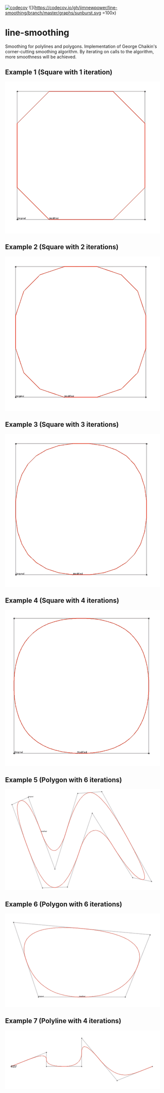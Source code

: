 [![codecov](https://codecov.io/gh/jimnewpower/line-smoothing/branch/master/graph/badge.svg?token=YULIH50YWG)](undefined)
![](https://codecov.io/gh/jimnewpower/line-smoothing/branch/master/graphs/sunburst.svg =100x)

# line-smoothing
Smoothing for polylines and polygons. Implementation of George Chaikin's corner-cutting smoothing algorithm. By iterating on calls to the algorithm, more smoothness will be achieved.

## Example 1 (Square with 1 iteration)
![alt text](./src/main/resources/chaikin-square-1.png "Example 1")

## Example 2 (Square with 2 iterations)
![alt text](./src/main/resources/chaikin-square-2.png "Example 2")

## Example 3 (Square with 3 iterations)
![alt text](./src/main/resources/chaikin-square-3.png "Example 3")

## Example 4 (Square with 4 iterations)
![alt text](./src/main/resources/chaikin-square-4.png "Example 4")

## Example 5 (Polygon with 6 iterations)
![alt text](./src/main/resources/chaikin-1.png "Example 5")

## Example 6 (Polygon with 6 iterations)
![alt text](./src/main/resources/chaikin-2.png "Example 6")

## Example 7 (Polyline with 4 iterations)
![alt text](./src/main/resources/polyline-4.png "Example 7")
